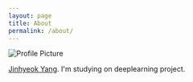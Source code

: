 ```yaml
---
layout: page
title: About
permalink: /about/
---
```


<img src="{{ site.baseurl }}/assets/profile-placeholder.gif" title="Profile Picture" class="profile">

[Jinhyeok Yang][myhome]. I'm studying on deeplearning project.

[mygithub]: https://github.com/Yangyangii
[myhome]: https://yangyangii.github.io

